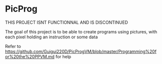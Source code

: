 # PicProg

THIS PROJECT ISNT FUNCTIONNAL AND IS DISCONTINUED

The goal of this project is to be able to create programs using pictures, with each pixel holding an instruction or some data

Refer to https://github.com/Guigui220D/PicProgVM/blob/master/Programming%20for%20the%20PPVM.md for help

